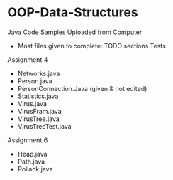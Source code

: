 # OOP-Data-Structures
Java Code Samples
Uploaded from Computer
* Most files given to complete:
  TODO sections
  Tests

Assignment 4
- Networks.java
- Person.java
- PersonConnection.Java (given & not edited)
- Statistics.java
- Virus.java
- VirusFram.java
- VirusTree.java
- VirusTreeTest.java

Assignment 6
- Heap.java
- Path.java
- Pollack.java
